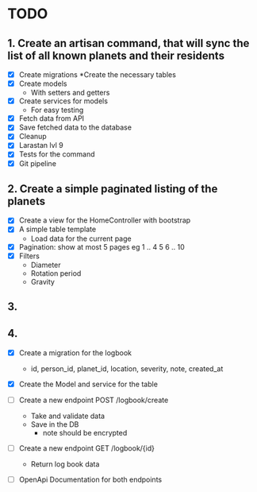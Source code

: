 # TODO

## 1. Create an artisan command, that will sync the list of all known planets and their residents
 * [x] Create migrations
   *Create the necessary tables
 * [x] Create models
   * With setters and getters
 * [x] Create services for models
   * For easy testing
 * [x] Fetch data from API
 * [x] Save fetched data to the database
 * [x] Cleanup
 * [x] Larastan lvl 9
 * [x] Tests for the command
 * [x] Git pipeline

## 2. Create a simple paginated listing of the planets
 * [x] Create a view for the HomeController with bootstrap
 * [x] A simple table template
   * Load data for the current page
 * [x] Pagination: show at most 5 pages eg 1 .. 4 5 6 .. 10
 * [x] Filters
   * Diameter
   * Rotation period
   * Gravity

## 3. 

## 4. 
 * [x] Create a migration for the logbook
   * id, person_id, planet_id, location, severity, note, created_at
 * [x] Create the Model and service for the table
 * [ ] Create a new endpoint POST /logbook/create
   * Take and validate data
   * Save in the DB
     * note should be encrypted
 * [ ] Create a new endpoint GET /logbook/{id}
   * Return log book data
 * [ ] OpenApi Documentation for both endpoints

